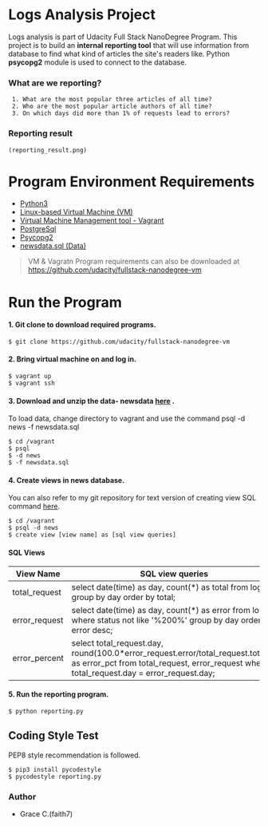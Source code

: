 # Logs Analysis Project
Logs analysis is part of Udacity Full Stack NanoDegree Program.  This project is to build an **internal reporting tool**  that will use information from database to find what kind of articles the site's readers like.  Python **psycopg2** module is used to connect to the database. 

### What are we reporting? 
     1. What are the most popular three articles of all time? 
     2. Who are the most popular article authors of all time? 
     3. On which days did more than 1% of requests lead to errors?

### Reporting result
    (reporting_result.png)

# Program Environment Requirements 
  - [Python3](https://www.python.org/downloads/)
  - [Linux-based Virtual Machine (VM)](https://www.virtualbox.org/wiki/Download_Old_Builds) 
  - [Virtual Machine Management tool - Vagrant](https://www.vagrantup.com/downloads.html)
  - [PostgreSql](https://www.postgresql.org/)
  - [Psycopg2](http://initd.org/psycopg/)
  - [newsdata.sql (Data)](https://github.com/faith7/Udacity_Projects_FullStack/tree/master/Project1_Log%20Analysis/data)

> VM & Vagratn Program requirements can also be downloaded at 
https://github.com/udacity/fullstack-nanodegree-vm

# Run the Program 
#### 1. Git clone to download required programs. 
``` 
$ git clone https://github.com/udacity/fullstack-nanodegree-vm
```

#### 2. Bring virtual machine on and log in. 
```
$ vagrant up
$ vagrant ssh
```

#### 3. Download and unzip the data- newsdata   [here](https://github.com/faith7/Udacity_Projects_FullStack/tree/master/Project1_Log%20Analysis/data) . 
To load data, change directory to vagrant and use the command psql -d news -f newsdata.sql

```
$ cd /vagrant 
$ psql 
$ -d news
$ -f newsdata.sql
```

#### 4. Create views in news database. 
 You can also refer to my git repository for text version of creating view SQL command [here](https://github.com/faith7/Udacity_Projects_FullStack/blob/master/Project1_Log%20Analysis/create_views.txt).

```
$ cd /vagrant 
$ psql -d news
$ create view [view name] as [sql view queries] 
```
#### SQL Views 

| View Name | SQL view queries |
| ------ | ------ |
| total_request| select date(time) as day, count(*) as total from log group by day order by total; 
| error_request | select date(time) as day, count(*) as error from log where status not like '%200%' group by day order by error desc; 
| error_percent | select total_request.day, round(100.0*error_request.error/total_request.total,2) as error_pct from total_request, error_request where total_request.day = error_request.day; |


#### 5. Run the reporting program. 
```
$ python reporting.py
```
## Coding Style Test
 PEP8 style recommendation is followed. 
```
$ pip3 install pycodestyle
$ pycodestyle reporting.py
```

### Author
 * Grace C.(faith7) 
 